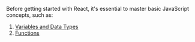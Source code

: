 Before getting started with React, it's essential to master basic JavaScript concepts, such as:

1. [Variables and Data Types](./01%20-%20variablesAndDataTypes.md)
2. [Functions](./02%20-%20Functions.md)
